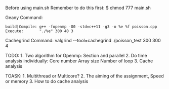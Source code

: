 Before using main.sh Remember to do this first:
    $ chmod 777 main.sh

Geany Command:

    build|Compile: g++ -fopenmp -O0 -std=c++11 -g3 -o %e %f poisson.cpp
    Execute:       "./%e" 300 40 3

Cachegrind Command:
valgrind --tool=cachegrind ./poisson_test 300 300 4


TODO:
    1. Two algorithm for Openmp: Section and parallel
    2. Do time analysis individually:
        Core number 
        Array size 
        Number of loop 
    3. Cache analysis

TOASK:
    1. Multithread or Multicore?
    2. The aiming of the assignment, Speed or memory
    3. How to do cache analysis
